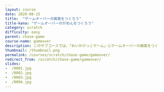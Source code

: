 ```yaml
---
layout: course
date: 2020-08-15
title:  "ゲームオーバーの画面をつくろう"
title-kana: "ゲームオーバーのがめんをつくろう"
category: scratch
difficulty: easy
parent:	chase-game
course-name: gameover
description: このサブコースでは、「おいかけっこゲーム」にゲームオーバーの画面をつくる方法を解説します。スライドで誰でも簡単に学べるビジュアルプログラミング学習サイト「メクルン」を使って、Scratch（スクラッチ）の学習をはじめよう。
thumbnail: /thumbnail.png
permalink: /courses/scratch/chase-game/gameover/
redirect_from: /scratch/chase-game/gameover/
slides:
-  /0001.jpg
-  /0002.jpg
-  /0003.jpg
-  /0004.jpg
---
```

